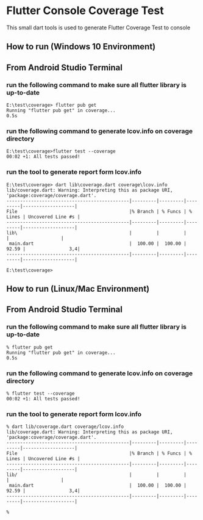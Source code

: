 # Flutter Console Coverage Test

This small dart tools is used to generate Flutter Coverage Test to console

## How to run (Windows 10 Environment)

## From Android Studio Terminal
### run the following command to make sure all flutter library is up-to-date
```
E:\test\coverage> flutter pub get
Running "flutter pub get" in coverage...                            0.5s
```
### run the following command to generate lcov.info on coverage directory
```
E:\test\coverage>flutter test --coverage
00:02 +1: All tests passed!
```
### run the tool to generate report form lcov.info
```
E:\test\coverage> dart lib\coverage.dart coverage\lcov.info
lib/coverage.dart: Warning: Interpreting this as package URI, 'package:coverage/coverage.dart'.
---------------------------------------------|---------|---------|---------|-------------------|
File                                         |% Branch | % Funcs | % Lines | Uncovered Line #s |
---------------------------------------------|---------|---------|---------|-------------------|
lib\                                         |         |         |         |                   |
 main.dart                                   |  100.00 |  100.00 |   92.59 |                3,4|
---------------------------------------------|---------|---------|---------|-------------------|

E:\test\coverage>
```
## How to run (Linux/Mac Environment)

## From Android Studio Terminal
### run the following command to make sure all flutter library is up-to-date
```
% flutter pub get
Running "flutter pub get" in coverage...                            0.5s
```
### run the following command to generate lcov.info on coverage directory
```
% flutter test --coverage
00:02 +1: All tests passed!
```
### run the tool to generate report form lcov.info
```
% dart lib/coverage.dart coverage/lcov.info
lib/coverage.dart: Warning: Interpreting this as package URI, 'package:coverage/coverage.dart'.
---------------------------------------------|---------|---------|---------|-------------------|
File                                         |% Branch | % Funcs | % Lines | Uncovered Line #s |
---------------------------------------------|---------|---------|---------|-------------------|
lib/                                         |         |         |         |                   |
 main.dart                                   |  100.00 |  100.00 |   92.59 |                3,4|
---------------------------------------------|---------|---------|---------|-------------------|

%
```
